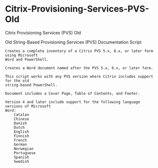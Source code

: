 # Citrix-Provisioning-Services-PVS-Old
Citrix Provisioning Services (PVS) Old

Old String-Based Provisioning Services (PVS) Documentation Script

    Creates a complete inventory of a Citrix PVS 5.x, 6.x, or later farm using Microsoft 
    Word and PowerShell.

    Creates a Word document named after the PVS 5.x, 6.x, or later farm.
    
    This script works with any PVS version where Citrix includes support for the old 
    string-based PowerShell.

    Document includes a Cover Page, Table of Contents, and Footer.

    Version 4 and later include support for the following language versions of Microsoft
    Word:
        Catalan
        Chinese
        Danish
        Dutch
        English
        Finnish
        French
        German
        Norwegian
        Portuguese
        Spanish
        Swedish
